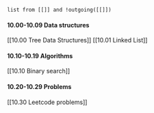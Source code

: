 ```dataview
list from [[]] and !outgoing([[]])
```
#### 10.00-10.09 Data structures
[[10.00 Tree Data Structures]]
[[10.01 Linked List]]

#### 10.10-10.19 Algorithms
[[10.10 Binary search]]
#### 10.20-10.29 Problems
[[10.30 Leetcode problems]]
